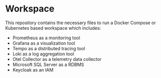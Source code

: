 # Workspace

This repository contains the necessary files to run a Docker Compose or Kubernetes based workspace which includes:
- Prometheus as a monitoring tool
- Grafana as a visualization tool
- Tempo as a distributed tracing tool
- Loki as a log aggregation tool
- Otel Collector as a telemetry data collector
- Microsoft SQL Server as a RDBMS
- Keycloak as an IAM